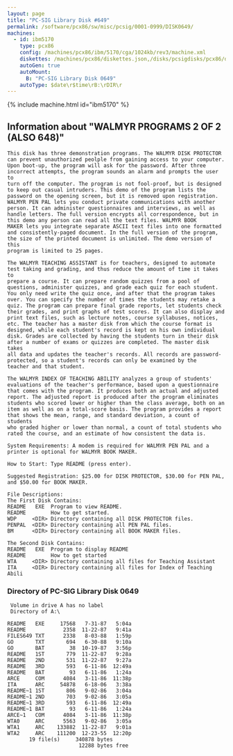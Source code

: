 ```yaml
---
layout: page
title: "PC-SIG Library Disk #649"
permalink: /software/pcx86/sw/misc/pcsig/0001-0999/DISK0649/
machines:
  - id: ibm5170
    type: pcx86
    config: /machines/pcx86/ibm/5170/cga/1024kb/rev3/machine.xml
    diskettes: /machines/pcx86/diskettes.json,/disks/pcsigdisks/pcx86/diskettes.json
    autoGen: true
    autoMount:
      B: "PC-SIG Library Disk 0649"
    autoType: $date\r$time\rB:\rDIR\r
---
```


{% include machine.html id="ibm5170" %}

## Information about "WALMYR PROGRAMS 2 OF 2 (ALSO 648)"

    This disk has three demonstration programs. The WALMYR DISK PROTECTOR
    can prevent unauthorized peolple from gaining access to your computer.
    Upon boot-up, the program will ask for the password. After three
    incorrect attempts, the program sounds an alarm and prompts the user to
    turn off the computer. The program is not fool-proof, but is designed
    to keep out casual intruders. This demo of the program lists the
    password on the opening screen, but it is removed upon registration.
    WALMYR PEN PAL lets you conduct private communications with another
    person. It can administer questionnaires and interviews, as well as
    handle letters. The full version encrypts all correspondence, but in
    this demo any person can read all the text files. WALMYR BOOK
    MAKER lets you integrate separate ASCII text files into one formatted
    and consistently-paged document. In the full version of the program,
    the size of the printed document is unlimited. The demo version of this
    program is limited to 25 pages.
    
    The WALMYR TEACHING ASSISTANT is for teachers, designed to automate
    test taking and grading, and thus reduce the amount of time it takes to
    prepare a course. It can prepare random quizzes from a pool of
    questions, administer quizzes, and grade each quiz for each student.
    You only need write the quiz once, and after that the program takes
    over. You can specify the number of times the students may retake a
    quiz. The program can prepare final grade reports, let students check
    their grades, and print graphs of test scores. It can also display and
    print text files, such as lecture notes, course syllabuses, notices,
    etc. The teacher has a master disk from which the course format is
    designed, while each student's record is kept on his own individual
    disk. Grades are collected by having the students turn in their disk
    after a number of exams or quizzes are completed. The master disk takes
    all data and updates the teacher's records. All records are password-
    protected, so a student's records can only be examined by the
    teacher and that student.
    
    The WALMYR INDEX OF TEACHING ABILITY analyzes a group of students'
    evaluations of the teacher's performance, based upon a questionnaire
    that comes with the program. It produces both an actual and adjusted
    report. The adjusted report is produced after the program eliminates
    students who scored lower or higher than the class average, both on an
    item as well as on a total-score basis. The program provides a report
    that shows the mean, range, and standard deviation, a count of students
    who graded higher or lower than normal, a count of total students who
    rated the course, and an estimate of how consistent the data is.
    
    System Requirements: A modem is required for WALMYR PEN PAL and a
    printer is optional for WALMYR BOOK MAKER.
    
    How to Start: Type README (press enter).
    
    Suggested Registration: $25.00 for DISK PROTECTOR, $30.00 for PEN PAL,
    and $50.00 for BOOK MAKER.
    
    File Descriptions:
    The First Disk Contains:
    README   EXE  Program to view README.
    README        How to get started.
    WDP     <DIR> Directory containing all DISK PROTECTOR files.
    PENPAL  <DIR> Directory containing all PEN PAL files.
    BM      <DIR> Directory containing all BOOK MAKER files.
    
    The Second Disk Contains:
    README   EXE  Program to display README
    README        How to get started
    WTA     <DIR> Directory containing all files for Teaching Assistant
    ITA     <DIR> Directory containing all files for Index of Teaching Abili

### Directory of PC-SIG Library Disk 0649

     Volume in drive A has no label
     Directory of A:\

    README   EXE     17568   7-31-87   5:04a
    README            2358  11-22-87   9:41a
    FILES649 TXT      2338   8-03-88   1:59p
    GO       TXT       694   6-30-88   9:10a
    GO       BAT        38  10-19-87   3:56p
    README   1ST       779  11-22-87   9:28a
    README   2ND       531  11-22-87   9:27a
    README   3RD       593   6-11-86  12:49a
    README   BAT        93   6-11-86   1:24a
    ARCE     COM      4084   3-11-86  11:38p
    ITA      ARC     54878   6-18-06   3:38a
    README~1 1ST       806   9-02-86   3:04a
    README~1 2ND       703   9-02-86   3:05a
    README~1 3RD       593   6-11-86  12:49a
    README~1 BAT        93   6-11-86   1:24a
    ARCE~1   COM      4084   3-11-86  11:38p
    WTA0     ARC      5563   9-02-86   3:05a
    WTA1     ARC    133882  11-22-87   9:01a
    WTA2     ARC    111200  12-23-55  12:20p
           19 file(s)     340878 bytes
                           12288 bytes free
